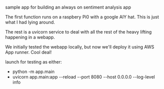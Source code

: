 sample app for building an always on sentiment analysis app

The first function runs on a raspbery Pi0 with a google AIY hat. This is just what I had lying around.

The rest is a uvicorn service to deal with all the rest of the heavy lifting happening in a webapp.

We initially tested the webapp locally, but now we'll deploy it using AWS App runner. Cool deal!

launch for testing as either:

* python -m app.main
* uvicorn app.main:app --reload --port 8080 --host 0.0.0.0 --log-level info

